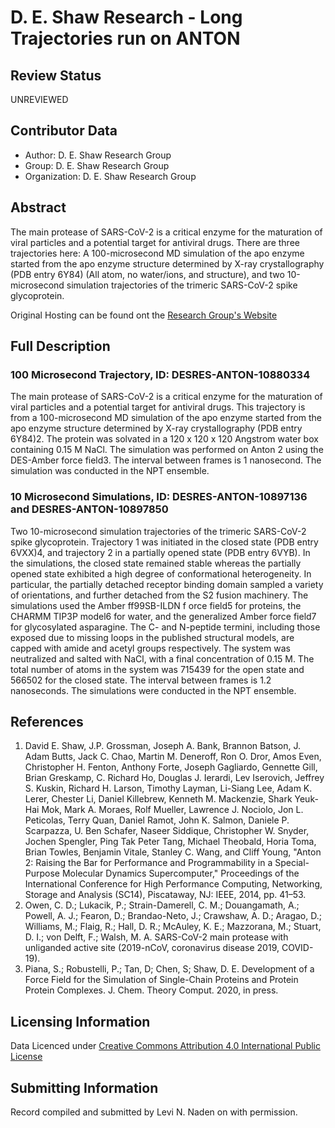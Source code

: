 # D. E. Shaw Research - Long Trajectories run on ANTON

## Review Status

UNREVIEWED

## Contributor Data

* Author: D. E. Shaw Research Group
* Group: D. E. Shaw Research Group
* Organization: D. E. Shaw Research Group

## Abstract 

The main protease of SARS-CoV-2 is a critical enzyme for the maturation of viral particles and a potential 
target for antiviral drugs. 
There are three trajectories here: A 100-microsecond MD simulation of the apo enzyme started from the apo 
enzyme structure determined by X-ray crystallography (PDB entry 6Y84) (All atom, no water/ions, and structure), 
and two 10-microsecond simulation trajectories of the trimeric SARS-CoV-2 spike glycoprotein.

Original Hosting can be found ont the [Research Group's Website](https://www.deshawresearch.com/downloads/download_trajectory_sarscov2.cgi/)

## Full Description

### 100 Microsecond Trajectory, ID: DESRES-ANTON-10880334
  
The main protease of SARS-CoV-2 is a critical enzyme for the maturation of viral particles and a potential target for 
antiviral drugs. This trajectory is from a 100-microsecond MD simulation of the apo enzyme started from the apo enzyme 
structure determined by X-ray crystallography (PDB entry 6Y84)2. The protein was solvated in a 120 x 120 x 120 
Angstrom water box containing 0.15 M NaCl. The simulation was performed on Anton 2 using the DES-Amber force field3. 
The interval between frames is 1 nanosecond. The simulation was conducted in the NPT ensemble.

### 10 Microsecond Simulations, ID: DESRES-ANTON-10897136 and DESRES-ANTON-10897850 

Two 10-microsecond simulation trajectories of the trimeric SARS-CoV-2 spike glycoprotein. 
Trajectory 1 was initiated in the closed state (PDB entry 6VXX)4, and trajectory 2 in a partially opened state 
(PDB entry 6VYB). In the simulations, the closed state remained stable whereas the partially opened state exhibited a 
high degree of conformational heterogeneity. In particular, the partially detached receptor binding domain sampled a 
variety of orientations, and further detached from the S2 fusion machinery. The simulations used the Amber ff99SB-ILDN f
orce field5 for proteins, the CHARMM TIP3P model6 for water, and the generalized Amber force field7 for glycosylated 
asparagine. The C- and N-peptide termini, including those exposed due to missing loops in the published structural 
models, are capped with amide and acetyl groups respectively. The system was neutralized and salted with NaCl, with a 
final concentration of 0.15 M. The total number of atoms in the system was 715439 for the open state and 566502 for the 
closed state. The interval between frames is 1.2 nanoseconds. The simulations were conducted in the NPT ensemble.

## References

1.	David E. Shaw, J.P. Grossman, Joseph A. Bank, Brannon Batson, J. Adam Butts, Jack C. Chao, Martin M. Deneroff, 
    Ron O. Dror, Amos Even, Christopher H. Fenton, Anthony Forte, Joseph Gagliardo, Gennette Gill, Brian Greskamp, 
    C. Richard Ho, Douglas J. Ierardi, Lev Iserovich, Jeffrey S. Kuskin, Richard H. Larson, Timothy Layman, 
    Li-Siang Lee, Adam K. Lerer, Chester Li, Daniel Killebrew, Kenneth M. Mackenzie, Shark Yeuk-Hai Mok, Mark A. Moraes,
    Rolf Mueller, Lawrence J. Nociolo, Jon L. Peticolas, Terry Quan, Daniel Ramot, John K. Salmon, Daniele P. Scarpazza,
    U. Ben Schafer, Naseer Siddique, Christopher W. Snyder, Jochen Spengler, Ping Tak Peter Tang, Michael Theobald, 
    Horia Toma, Brian Towles, Benjamin Vitale, Stanley C. Wang, and Cliff Young, 
    "Anton 2: Raising the Bar for Performance and Programmability in a Special-Purpose Molecular Dynamics Supercomputer," 
    Proceedings of the International Conference for High Performance Computing, Networking, Storage and Analysis (SC14),
    Piscataway, NJ: IEEE, 2014, pp. 41–53.
2.	Owen, C. D.; Lukacik, P.; Strain-Damerell, C. M.; Douangamath, A.; Powell, A. J.; Fearon, D.; Brandao-Neto, J.; 
    Crawshaw, A. D.; Aragao, D.; Williams, M.; Flaig, R.; Hall, D. R.; McAuley, K. E.; Mazzorana, M.; Stuart, D. I.; 
    von Delft, F.; Walsh, M. A. 
    SARS-CoV-2 main protease with unliganded active site (2019-nCoV, coronavirus disease 2019, COVID-19).
3.	Piana, S.; Robustelli, P.; Tan, D; Chen, S; Shaw, D. E. Development of a Force Field for the Simulation of 
    Single-Chain Proteins and Protein Protein Complexes. J. Chem. Theory Comput. 2020, in press.

## Licensing Information

Data Licenced under [Creative Commons Attribution 4.0 International Public License](https://creativecommons.org/licenses/by/4.0/legalcode) 

## Submitting Information

Record compiled and submitted by Levi N. Naden on with permission.
